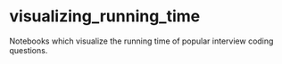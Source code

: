 # visualizing_running_time
Notebooks which visualize the running time of popular interview coding questions.
